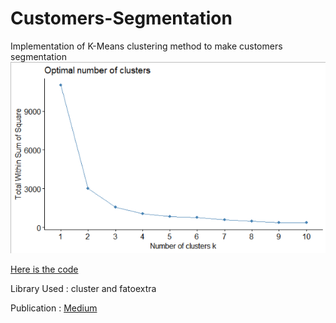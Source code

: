 # Customers-Segmentation
Implementation of K-Means clustering method to make customers segmentation
![image](https://github.com/dewikinasih/Customers-Segmentation/blob/0d8619b6345379881d22d00e227d8860689d6994/Screeplot%20K%20means.png)



[Here is the code](https://github.com/dewikinasih/Customers-Segmentation/blob/45ef3d6fea07671d708a34dc407ab6757447eb9e/porto_clustering%20k%20means.R)

Library Used : cluster and fatoextra

Publication : [Medium](https://dewikinasih.medium.com/customers-segmentation-using-r-d7070e9e28ce)
